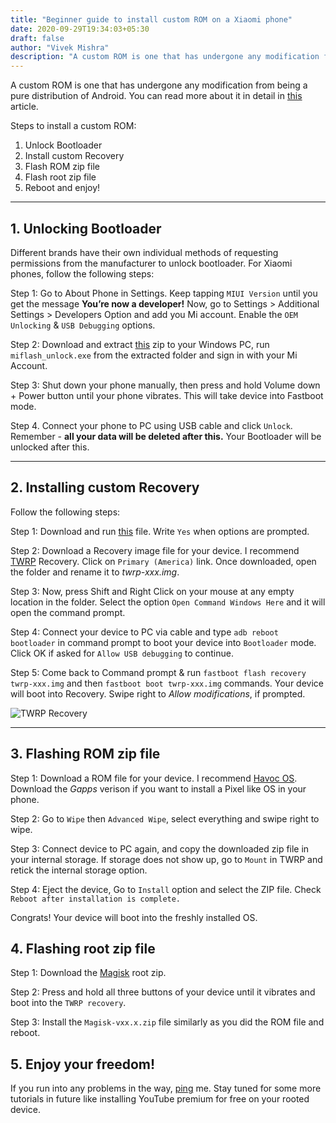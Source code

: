 ```yaml
---
title: "Beginner guide to install custom ROM on a Xiaomi phone"
date: 2020-09-29T19:34:03+05:30
draft: false
author: "Vivek Mishra"
description: "A custom ROM is one that has undergone any modification from being a pure distribution of Android. You can read more about it in detail in [this](https://www.androidauthority.com/what-is-a-custom-rom-android-74072/) article."
---
```


A custom ROM is one that has undergone any modification from being a pure distribution of Android. You can read more about it in detail in [this](https://www.androidauthority.com/what-is-a-custom-rom-android-74072/) article.

Steps to install a custom ROM:

1. Unlock Bootloader
2. Install custom Recovery
3. Flash ROM zip file
4. Flash root zip file
5. Reboot and enjoy!

---

## 1. Unlocking Bootloader

Different brands have their own individual methods of requesting permissions from the manufacturer to unlock bootloader. For Xiaomi phones, follow the following steps:

Step 1: Go to About Phone in Settings. Keep tapping `MIUI Version` until you get the message **You’re now a developer!** Now, go to Settings > Additional Settings > Developers Option and add you Mi account. Enable the `OEM Unlocking` & `USB Debugging` options.

Step 2: Download and extract [this](http://miuirom.xiaomi.com/rom/u1106245679/4.5.813.51/miflash_unlock-en-4.5.813.51.zip) zip to your Windows PC, run `miflash_unlock.exe` from the extracted folder and sign in with your Mi Account.

Step 3: Shut down your phone manually, then press and hold Volume down + Power button until your phone vibrates. This will take device into Fastboot mode.

Step 4. Connect your phone to PC using USB cable and click `Unlock`. Remember - **all your data will be deleted after this.** Your Bootloader will be unlocked after this.

---

## 2. Installing custom Recovery

Follow the following steps:

Step 1: Download and run [this](https://forum.xda-developers.com/attachment.php?attachmentid=4623157&d=1540039037) file. Write `Yes` when options are prompted.

Step 2: Download a Recovery image file for your device. I recommend [TWRP](https://twrp.me/Devices/Xiaomi/) Recovery. Click on `Primary (America)` link. Once downloaded, open the folder and rename it to _twrp-xxx.img_.

Step 3: Now, press Shift and Right Click on your mouse at any empty location in the folder. Select the option `Open Command Windows Here` and it will open the command prompt.

Step 4: Connect your device to PC via cable and type `adb reboot bootloader` in command prompt to boot your device into `Bootloader` mode. Click OK if asked for `Allow USB debugging` to continue.

Step 5: Come back to Command prompt & run `fastboot flash recovery twrp-xxx.img` and then `fastboot boot twrp-xxx.img` commands. Your device will boot into Recovery. Swipe right to _Allow modifications_, if prompted.

![TWRP Recovery](https://upload.wikimedia.org/wikipedia/commons/e/e0/TWRP_3.0.0-0.png)

---

## 3. Flashing ROM zip file

Step 1: Download a ROM file for your device. I recommend [Havoc OS](https://t.me/Havoc_OS). Download the _Gapps_ verison if you want to install a Pixel like OS in your phone.

Step 2: Go to `Wipe` then `Advanced Wipe`, select everything and swipe right to wipe.

Step 3: Connect device to PC again, and copy the downloaded zip file in your internal storage. If storage does not show up, go to `Mount` in TWRP and retick the internal storage option.

Step 4: Eject the device, Go to `Install` option and select the ZIP file. Check `Reboot after installation is complete.`

Congrats! Your device will boot into the freshly installed OS.

## 4. Flashing root zip file

Step 1: Download the [Magisk](https://github.com/topjohnwu/Magisk/releases/download/v20.4/Magisk-v20.4.zip) root zip.

Step 2: Press and hold all three buttons of your device until it vibrates and boot into the `TWRP recovery`.

Step 3: Install the `Magisk-vxx.x.zip` file similarly as you did the ROM file and reboot.

## 5. Enjoy your freedom!

If you run into any problems in the way, [ping](https://t.me/vvekm) me. Stay tuned for some more tutorials in future like installing YouTube premium for free on your rooted device.
